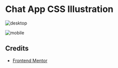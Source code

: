 # Chat App CSS Illustration

![desktop](https://user-images.githubusercontent.com/67356291/132458241-e9c2df0c-9d02-45f6-9004-c399b2a36e8e.png)

![mobile](https://user-images.githubusercontent.com/67356291/132458239-5ac1cab4-91b0-404f-af85-672635d3e7c3.png)

## Credits

- [Frontend Mentor](https://www.frontendmentor.io/challenges/chat-app-css-illustration-O5auMkFqY)
